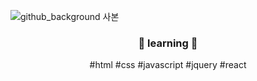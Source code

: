 ![github_background 사본](https://user-images.githubusercontent.com/113401733/191808326-38406a79-4ff3-4878-86b2-862960ea0adc.jpg)


<h3 align="center"> 🌱 learning 🌱 </h3>
<p align="center">
#html #css #javascript #jquery #react
</p>



<!--
**yegri/yegri** is a ✨ _special_ ✨ repository bec![Uploading github_readme.jpg…]()
ause its `README.md` (this file) appears on your GitHub profile.

Here are some ideas to get you started:

- 🔭 I’m currently working on ...
- 🌱 I’m currently learning ...
- 👯 I’m looking to collaborate on ...
- 🤔 I’m looking for help with ...
- 💬 Ask me about ...
- 📫 How to reach me: ...
- 😄 Pronouns: ...
- ⚡ Fun fact: ...
-->
